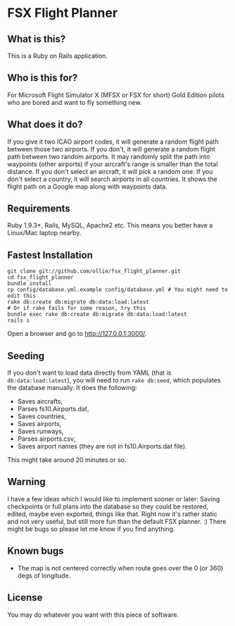 # FSX Flight Planner

## What is this?
This is a Ruby on Rails application.

## Who is this for?
For Microsoft Flight Simulator X (MFSX or FSX for short) Gold Edition pilots who are bored and want to fly something new.

## What does it do?
If you give it two ICAO airport codes, it will generate a random flight path between those two airports.
If you don't, it will generate a random flight path between two random airports.
It may randomly split the path into waypoints (other airports) if your aircraft's range is smaller than the total distance.
If you don't select an aircraft, it will pick a random one.
If you don't select a country, it will search airports in all countries.
It shows the flight path on a Google map along with waypoints data.

## Requirements
Ruby 1.9.3+, Rails, MySQL, Apache2 etc.
This means you better have a Linux/Mac laptop nearby.

## Fastest Installation
    git clone git://github.com/ollie/fsx_flight_planner.git
    cd fsx_flight_planner
    bundle install
    cp config/database.yml.example config/database.yml # You might need to edit this
    rake db:create db:migrate db:data:load:latest
    # Or if rake fails for some reason, try this
    bundle exec rake db:create db:migrate db:data:load:latest
    rails s
Open a browser and go to http://127.0.0.1:3000/.

## Seeding
If you don't want to load data directly from YAML (that is `db:data:load:latest`),
you will need to run `rake db:seed`, which populates the database manually.
It does the following:

* Saves aircrafts,
* Parses fs10.Airports.dat,
* Saves countries,
* Saves airports,
* Saves runways,
* Parses airports.csv,
* Saves airport names (they are not in fs10.Airports.dat file).

This might take around 20 minutes or so.

## Warning
I have a few ideas which I would like to implement sooner or later: Saving checkpoints or full plans into the database so they could be restored, edited, maybe even exported, things like that. Right now it's rather static and not very useful, but still more fun than the default FSX planner. :) There might be bugs so please let me know if you find anything.

## Known bugs
* The map is not centered correctly when route goes over the 0 (or 360) degs of longitude.

## License
You may do whatever you want with this piece of software.